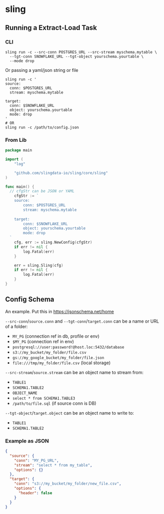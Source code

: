 # sling

## Running a Extract-Load Task

### CLI

```shell
sling run -c --src-conn POSTGRES_URL --src-stream myschema.mytable \
  --tgt-conn SNOWFLAKE_URL --tgt-object yourschema.yourtable \
  --mode drop
```

Or passing a yaml/json string or file

```shell
sling run -c '
source:
  conn: $POSTGRES_URL
  stream: myschema.mytable

target:
  conn: $SNOWFLAKE_URL
  object: yourschema.yourtable
  mode: drop
'
# OR
sling run -c /path/to/config.json
```

### From Lib

```go
package main

import (
	"log"

	"github.com/slingdata-io/sling/core/sling"
)

func main() {
  // cfgStr can be JSON or YAML
	cfgStr := `
    source:
        conn: $POSTGRES_URL
        stream: myschema.mytable
    
    target:
        conn: $SNOWFLAKE_URL
        object: yourschema.yourtable
        mode: drop
  `
	cfg, err := sling.NewConfig(cfgStr)
	if err != nil {
		log.Fatal(err)
	}

	err = sling.Sling(cfg)
	if err != nil {
		log.Fatal(err)
	}
}

```

## Config Schema

An example. Put this in https://jsonschema.net/home

`--src-conn`/`source.conn` and `--tgt-conn`/`target.conn`  can be a name or URL of a folder:
- `MY_PG` (connection ref in db, profile or env)
- `$MY_PG` (connection ref in env)
- `postgresql://user:password!@host.loc:5432/database`
- `s3://my_bucket/my_folder/file.csv`
- `gs://my_google_bucket/my_folder/file.json`
- `file:///tmp/my_folder/file.csv` (local storage)

`--src-stream`/`source.stream` can be an object name to stream from:
- `TABLE1`
- `SCHEMA1.TABLE2`
- `OBJECT_NAME`
- `select * from SCHEMA1.TABLE3`
- `/path/to/file.sql` (if source conn is DB)

`--tgt-object`/`target.object` can be an object name to write to:
- `TABLE1`
- `SCHEMA1.TABLE2`

### Example as JSON

```json
{
  "source": {
    "conn": "MY_PG_URL",
    "stream": "select * from my_table",
    "options": {}
  },
  "target": {
    "conn": "s3://my_bucket/my_folder/new_file.csv",
    "options": {
      "header": false
    }
  }
}
```